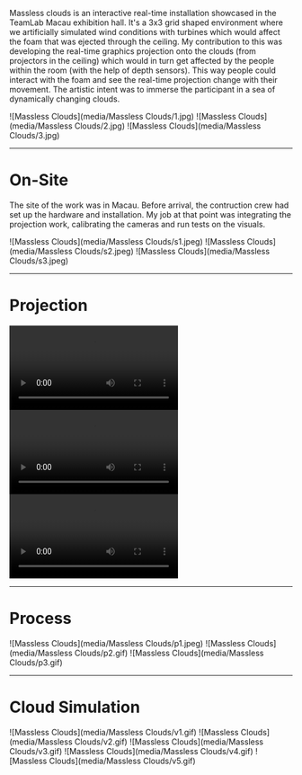 
Massless clouds is an interactive real-time installation showcased in the TeamLab Macau exhibition hall. It's a 3x3 grid shaped environment where we artificially simulated wind conditions with turbines which would affect the foam that was ejected through the ceiling. My contribution to this was developing the real-time graphics projection onto the clouds (from projectors in the ceiling) which would in turn get affected by the people within the room (with the help of depth sensors). This way people could interact with the foam and see the real-time projection change with their movement. The artistic intent was to immerse the participant in a sea of dynamically changing clouds.

![Massless Clouds](media/Massless Clouds/1.jpg)
![Massless Clouds](media/Massless Clouds/2.jpg)
![Massless Clouds](media/Massless Clouds/3.jpg)

<hr class="line">

# On-Site

The site of the work was in Macau. Before arrival, the contruction crew had set up the hardware and installation. My job at that point was integrating the projection work, calibrating the cameras and run tests on the visuals.

![Massless Clouds](media/Massless Clouds/s1.jpeg)
![Massless Clouds](media/Massless Clouds/s2.jpeg)
![Massless Clouds](media/Massless Clouds/s3.jpeg)

<hr class="line">

# Projection
<video controls>
  <source src="media/Massless Clouds/v1.mp4" type="video/mp4">
</video>
<video controls>
  <source src="media/Massless Clouds/v2.mp4" type="video/mp4">
</video>
<video controls>
  <source src="media/Massless Clouds/v3.mp4" type="video/mp4">
</video>
<!-- ![Massless Clouds](media/Massless Clouds/v1.mp4)
![Massless Clouds](media/Massless Clouds/v2.mp4)
![Massless Clouds](media/Massless Clouds/v3.mp4) -->

<hr class="line">

# Process
![Massless Clouds](media/Massless Clouds/p1.jpeg)
![Massless Clouds](media/Massless Clouds/p2.gif)
![Massless Clouds](media/Massless Clouds/p3.gif)

<hr class="line">

# Cloud Simulation
![Massless Clouds](media/Massless Clouds/v1.gif)
![Massless Clouds](media/Massless Clouds/v2.gif)
![Massless Clouds](media/Massless Clouds/v3.gif)
![Massless Clouds](media/Massless Clouds/v4.gif)
![Massless Clouds](media/Massless Clouds/v5.gif)


<!-- <img src="media/masslessclouds/4.gif">
<img src="media/masslessclouds/5.gif"> -->
